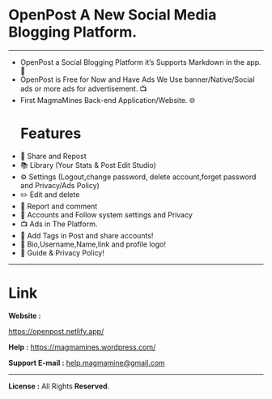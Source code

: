 
# OpenPost A New Social Media Blogging Platform.

------
- OpenPost a Social Blogging Platform it’s Supports Markdown in the app. 👀
- OpenPost is Free for Now and Have Ads We Use banner/Native/Social ads or more ads for advertisement. 📺
- First MagmaMines Back-end Application/Website. 🌐
  # Features 
- 🔗 Share and Repost
- 📚 Library (Your Stats & Post Edit Studio)
- ⚙️ Settings (Logout,change password, delete account,forget password and Privacy/Ads Policy)
- ✏️ Edit and delete
- 📃 Report and comment
- 👥 Accounts and Follow system settings and Privacy
- 📺 Ads in The Platform.
- 🔖 Add Tags in Post and share accounts!
- 👤 Bio,Username,Name,link and profile logo!
- 📒 Guide & Privacy Policy!
 ---
# Link
**Website :**

https://openpost.netlify.app/

**Help :** https://magmamines.wordpress.com/

**Support E-mail :** help.magmamine@gmail.com


---
**License :**
All Rights **Reserved**.
